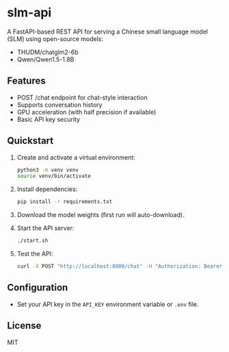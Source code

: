 # slm-api

A FastAPI-based REST API for serving a Chinese small language model (SLM) using open-source models:
- THUDM/chatglm2-6b
- Qwen/Qwen1.5-1.8B

## Features
- POST /chat endpoint for chat-style interaction
- Supports conversation history
- GPU acceleration (with half precision if available)
- Basic API key security

## Quickstart

1. Create and activate a virtual environment:

   ```sh
   python3 -m venv venv
   source venv/bin/activate
   ```

2. Install dependencies:

   ```sh
   pip install -r requirements.txt
   ```

3. Download the model weights (first run will auto-download).

4. Start the API server:

   ```sh
   ./start.sh
   ```

5. Test the API:

   ```sh
   curl -X POST "http://localhost:8000/chat" -H "Authorization: Bearer <API_KEY>" -H "Content-Type: application/json" -d '{"prompt": "你好"}'
   ```

## Configuration
- Set your API key in the `API_KEY` environment variable or `.env` file.

## License
MIT
